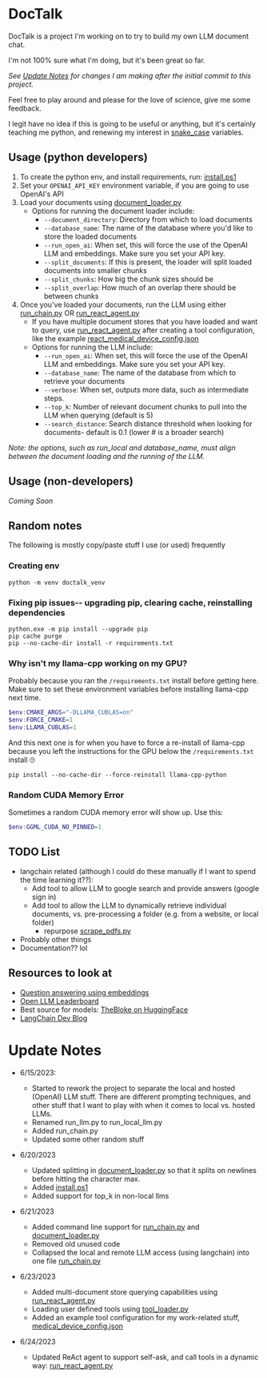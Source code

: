 # DocTalk
DocTalk is a project I'm working on to try to build my own LLM document chat.  

I'm not 100% sure what I'm doing, but it's been great so far.  

*See [Update Notes](#update-notes) for changes I am making after the initial commit to this project.*

Feel free to play around and please for the love of science, give me some feedback.

I legit have no idea if this is going to be useful or anything, but it's certainly teaching me python, and renewing my interest in [snake_case](https://en.wikipedia.org/wiki/Snake_case) variables.

## Usage (python developers)
1. To create the python env, and install requirements, run: [install.ps1](install.ps1)
2. Set your `OPENAI_API_KEY` environment variable, if you are going to use OpenAI's API
3. Load your documents using [document_loader.py](/src/document_loader.py)
    - Options for running the document loader include:
      - `--document_directory`: Directory from which to load documents
      - `--database_name`: The name of the database where you'd like to store the loaded documents
      - `--run_open_ai`: When set, this will force the use of the OpenAI LLM and embeddings.  Make sure you set your API key.
      - `--split_documents`: If this is present, the loader will split loaded documents into smaller chunks
      - `--split_chunks`: How big the chunk sizes should be
      - `--split_overlap`: How much of an overlap there should be between chunks
4. Once you've loaded your documents, run the LLM using either [run_chain.py](/src/run_chain.py) OR [run_react_agent.py](/src/run_react_agent.py)
    - If you have multiple document stores that you have loaded and want to query, use [run_react_agent.py](/src/run_react_agent.py) after creating a tool configuration, like the example [react_medical_device_config.json](/tool_configurations/react_medical_device_config.json)
    - Options for running the LLM include:
      - `--run_open_ai`: When set, this will force the use of the OpenAI LLM and embeddings.  Make sure you set your API key.
      - `--database_name`: The name of the database from which to retrieve your documents
      - `--verbose`: When set, outputs more data, such as intermediate steps.
      - `--top_k`: Number of relevant document chunks to pull into the LLM when querying (default is 5)
      - `--search_distance`: Search distance threshold when looking for documents- default is 0.1 (lower # is a broader search)

*Note: the options, such as run_local and database_name, must align between the document loading and the running of the LLM.*

## Usage (non-developers)
*Coming Soon*

## **Random notes** 
The following is mostly copy/paste stuff I use (or used) frequently

### **Creating env**
``` shell
python -m venv doctalk_venv
```

### **Fixing pip issues-- upgrading pip, clearing cache, reinstalling dependencies**
``` shell
python.exe -m pip install --upgrade pip
pip cache purge
pip --no-cache-dir install -r requirements.txt
```
### **Why isn't my llama-cpp working on my GPU?**
Probably because you ran the `/requirements.txt` install before getting here.  Make sure to set these environment variables before installing llama-cpp next time.
``` powershell
$env:CMAKE_ARGS="-DLLAMA_CUBLAS=on"      
$env:FORCE_CMAKE=1
$env:LLAMA_CUBLAS=1   
```
And this next one is for when you have to force a re-install of llama-cpp because you left the instructions for the GPU below the `/requirements.txt` install 🙄

`pip install --no-cache-dir --force-reinstall llama-cpp-python`

### **Random CUDA Memory Error**
Sometimes a random CUDA memory error will show up.  Use this:
``` powershell
$env:GGML_CUDA_NO_PINNED=1
```

## **TODO List**
- langchain related (although I could do these manually if I want to spend the time learning it??):
  - Add tool to allow LLM to google search and provide answers (google sign in)
  - Add tool to allow the LLM to dynamically retrieve individual documents, vs. pre-processing a folder (e.g. from a website, or local folder)
    - repurpose [scrape_pdfs.py](/scrape_pdfs.py)
- Probably other things
- Documentation??  lol

## **Resources to look at**
- [Question answering using embeddings](https://github.com/openai/openai-cookbook/blob/main/examples/Question_answering_using_embeddings.ipynb)
- [Open LLM Leaderboard](https://huggingface.co/spaces/HuggingFaceH4/open_llm_leaderboard)
- Best source for models: [TheBloke on HuggingFace](https://huggingface.co/TheBloke)
- [LangChain Dev Blog](https://blog.langchain.dev/)

# Update Notes

- 6/15/2023: 
  - Started to rework the project to separate the local and hosted (OpenAI) LLM stuff.  There are different prompting techniques, and other stuff that I want to play with when it comes to local vs. hosted LLMs.
  - Renamed run_llm.py to run_local_llm.py
  - Added run_chain.py
  - Updated some other random stuff

- 6/20/2023
  - Updated splitting in [document_loader.py](/src/document_loader.py) so that it splits on newlines before hitting the character max.    
  - Added [install.ps1](install.ps1)
  - Added support for top_k in non-local llms

- 6/21/2023
  - Added command line support for [run_chain.py](/src/run_chain.py) and [document_loader.py](/src/document_loader.py)
  - Removed old unused code
  - Collapsed the local and remote LLM access (using langchain) into one file [run_chain.py](src/run_chain.py)

- 6/23/2023
  - Added multi-document store querying capabilities using [run_react_agent.py](src/run_react_agent.py)
  - Loading user defined tools using [tool_loader.py](src/tool_loader.py)
  - Added an example tool configuration for my work-related stuff, [medical_device_config.json](/tool_configurations/medical_device_config.json)

- 6/24/2023
  - Updated ReAct agent to support self-ask, and call tools in a dynamic way: [run_react_agent.py](src/run_react_agent.py)